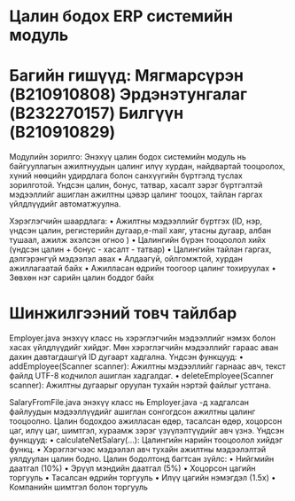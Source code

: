 # Цалин бодох ERP системийн модуль
# Багийн гишүүд: Мягмарсүрэн (B210910808) Эрдэнэтунгалаг (B232270157) Билгүүн (B210910829)

Модулийн зорилго:
Энэхүү цалин бодох системийн модуль нь байгууллагын ажилтнуудын цалинг илүү хурдан, найдвартай тооцоолох, хүний нөөцийн удирдлага болон санхүүгийн бүртгэлд туслах зорилготой. Үндсэн цалин, бонус, татвар, хасалт зэрэг бүртгэлтэй мэдээллийг ашиглан ажилтны цэвэр цалинг тооцох, тайлан гаргах үйлдлүүдийг автоматжуулна.


Хэрэглэгчийн шаардлага:
•	Ажилтны мэдээллийг бүртгэх (ID, нэр, үндсэн цалин, регистерийн дугаар,e-mail хаяг, утасны дугаар, албан тушаал, ажилж эхэлсэн огноо )
•	Цалингийн бүрэн тооцоолол хийх (үндсэн цалин + бонус - хасалт - татвар)
•	Цалингийн тайлан гаргах, дэлгэрэнгүй мэдээлэл авах
•	Алдаагүй, ойлгомжтой, хурдан ажиллагаатай байх
•	Ажилласан өдрийн тоогоор цалинг тохируулах
•	Зөвхөн нэг сарийн цалин боддог байх

# Шинжилгээний товч тайлбар

Employer.java энэхүү класс нь хэрэглэгчийн мэдээллийг нэмэх болон хасах үйлдлүүдийг хийдэг. Мөн хэрэглэгчийн мэдээллийг гараас аван дахин давтагдашгүй ID дугаарт хадгална.
Үндсэн функцууд:
• addEmployee(Scanner scanner): Ажилтны мэдээллийг гарнаас авч, текст файлд UTF-8 кодчилол ашиглан хадгалдаг.
• deleteEmployee(Scanner scanner): Ажилтны дугаарыг оруулан тухайн нэртэй файлыг устгана.

SalaryFromFile.java энэхүү класс нь Employer.java -д хадгалсан файлуудын мэдээллүүдийг ашиглан сонгогдсон ажилтны цалинг тооцоолно. Цалин бодохдоо ажилласан өдөр, тасалсан өдөр, хоцорсон цаг, илүү цаг, шимтгэл, хураамж зэрэг үзүүлэлтүүдийг авч үзнэ.
Үндсэн функцууд:
• calculateNetSalary(...): Цалингийн нарийн тооцоолол хийдэг функц.
• Хэрэглэгчээс мэдээлэл авч тухайн ажилтны мэдээлэлтэй уялдуулан цалин бодно.
Цалин бодолтонд багтсан зүйлс:
• Нийгмийн даатгал (10%)
• Эрүүл мэндийн даатгал (5%)
• Хоцорсон цагийн торгууль
• Тасалсан өдрийн торгууль
• Илүү цагийн нэмэгдэл (1.5x)
• Компанийн шимтгэл болон торгууль




